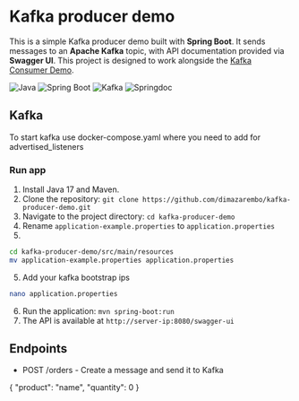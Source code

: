 # Kafka producer demo
This is a simple Kafka producer demo built with **Spring Boot**. It sends messages to an **Apache Kafka** topic, with API documentation provided via **Swagger UI**. This project is designed to work alongside the [Kafka Consumer Demo](https://github.com/dimazarembo/kafka-consumer-demo).

![Java](https://img.shields.io/badge/Java-17-blue)
![Spring Boot](https://img.shields.io/badge/Spring%20Boot-3.4.3-green)
![Kafka](https://img.shields.io/badge/Apache%20Kafka-2.8.0-blue)
![Springdoc](https://img.shields.io/badge/Springdoc-2.8.13-orange)

## Kafka

To start kafka use docker-compose.yaml where you need to add <ip> for advertised_listeners

### Run app
1. Install Java 17 and Maven.
2. Clone the repository: `git clone https://github.com/dimazarembo/kafka-producer-demo.git`
3. Navigate to the project directory: `cd kafka-producer-demo`
4. Rename `application-example.properties` to `application.properties`
5. 
```bash
cd kafka-producer-demo/src/main/resources
mv application-example.properties application.properties
```

5. Add your kafka bootstrap ips

```bash
nano application.properties
```

6. Run the application: `mvn spring-boot:run`
7. The API is available at `http://server-ip:8080/swagger-ui`

## Endpoints
- POST /orders - Create a message and send it to Kafka
  
{
  "product": "name",
  "quantity": 0
}

